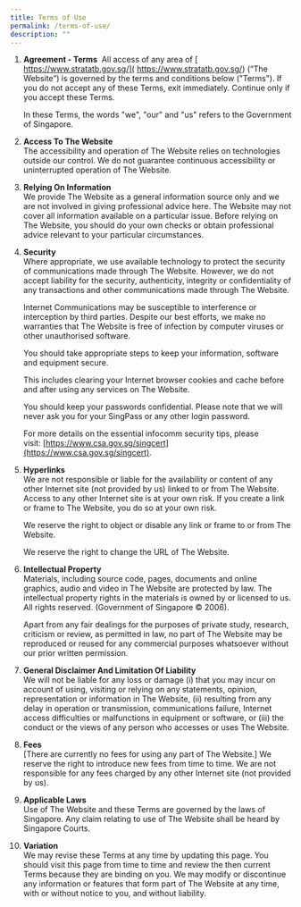 ```yaml
---
title: Terms of Use
permalink: /terms-of-use/
description: ""
---
```

1.  **Agreement - Terms** 
		All access of any area of [ https://www.stratatb.gov.sg/]( https://www.stratatb.gov.sg/) (“The Website”) is governed by the terms and conditions below ("Terms"). If you do not accept any of these Terms, exit immediately. Continue only if you accept these Terms.
    
    In these Terms, the words "we", "our" and "us" refers to the Government of Singapore.
    
2.  **Access To The Website**  
    The accessibility and operation of The Website relies on technologies outside our control. We do not guarantee continuous accessibility or uninterrupted operation of The Website.
    
3.  **Relying On Information**  
    We provide The Website as a general information source only and we are not involved in giving professional advice here. The Website may not cover all information available on a particular issue. Before relying on The Website, you should do your own checks or obtain professional advice relevant to your particular circumstances.
    
4.  **Security**  
    Where appropriate, we use available technology to protect the security of communications made through The Website. However, we do not accept liability for the security, authenticity, integrity or confidentiality of any transactions and other communications made through The Website.
    
    Internet Communications may be susceptible to interference or interception by third parties. Despite our best efforts, we make no warranties that The Website is free of infection by computer viruses or other unauthorised software.
    
    You should take appropriate steps to keep your information, software and equipment secure.
    
    This includes clearing your Internet browser cookies and cache before and after using any services on The Website.
    
    You should keep your passwords confidential. Please note that we will never ask you for your SingPass or any other login password.
    
    For more details on the essential infocomm security tips, please visit: [https://www.csa.gov.sg/singcert](https://www.csa.gov.sg/singcert).
    
5.  **Hyperlinks**  
    We are not responsible or liable for the availability or content of any other Internet site (not provided by us) linked to or from The Website. Access to any other Internet site is at your own risk. If you create a link or frame to The Website, you do so at your own risk.
    
    We reserve the right to object or disable any link or frame to or from The Website.
    
    We reserve the right to change the URL of The Website.
    
6.  **Intellectual Property**  
    Materials, including source code, pages, documents and online graphics, audio and video in The Website are protected by law. The intellectual property rights in the materials is owned by or licensed to us. All rights reserved. (Government of Singapore © 2006).
    
    Apart from any fair dealings for the purposes of private study, research, criticism or review, as permitted in law, no part of The Website may be reproduced or reused for any commercial purposes whatsoever without our prior written permission.
    
7.  **General Disclaimer And Limitation Of Liability**  
    We will not be liable for any loss or damage (i) that you may incur on account of using, visiting or relying on any statements, opinion, representation or information in The Website, (ii) resulting from any delay in operation or transmission, communications failure, Internet access difficulties or malfunctions in equipment or software, or (iii) the conduct or the views of any person who accesses or uses The Website.
    
8.  **Fees**  
    \[There are currently no fees for using any part of The Website.\] We reserve the right to introduce new fees from time to time. We are not responsible for any fees charged by any other Internet site (not provided by us).
    
9.  **Applicable Laws**  
    Use of The Website and these Terms are governed by the laws of Singapore. Any claim relating to use of The Website shall be heard by Singapore Courts.
    
10.  **Variation**  
    We may revise these Terms at any time by updating this page. You should visit this page from time to time and review the then current Terms because they are binding on you. We may modify or discontinue any information or features that form part of The Website at any time, with or without notice to you, and without liability.